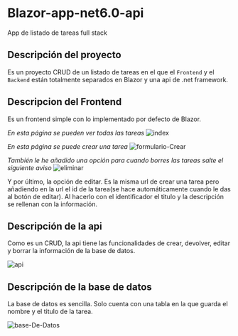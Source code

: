 # Blazor-app-net6.0-api
App de listado de tareas full stack

## Descripción del proyecto

Es un proyecto CRUD de un listado de tareas en el que el ```Frontend``` y el ```Backend``` están totalmente separados en Blazor
y una api de .net framework.

## Descripcion del Frontend

Es un frontend simple con lo implementado por defecto de Blazor.

_En esta página se pueden ver todas las tareas_
<img src="https://i.ibb.co/c3cC4NP/index.png" alt="index" border="0">

_En esta página se puede crear una tarea_
<img src="https://i.ibb.co/mJ1CyJ7/formulario-Crear.png" alt="formulario-Crear" border="0">

_También le he añadido una opción para cuando borres las tareas salte el siguiente aviso_
<img src="https://i.ibb.co/y6s156G/eliminar.png" alt="eliminar" border="0">

Y por último, la opción de editar. Es la misma url de crear una tarea pero añadiendo en la url el id de la tarea(se hace 
automáticamente cuando le das al botón de editar). Al hacerlo con el identificador el titulo y la descripción se rellenan 
con la información.

## Descripción de la api

Como es un CRUD, la api tiene las funcionalidades de crear, devolver, editar y borrar la información de la base de datos.

<img src="https://i.ibb.co/Mfk5nnV/api.png" alt="api" border="0">

## Descripción de la base de datos

La base de datos es sencilla. Solo cuenta con una tabla en la que guarda el nombre y el titulo de la tarea.

<img src="https://i.ibb.co/K99qz4t/base-De-Datos.png" alt="base-De-Datos" border="0">
